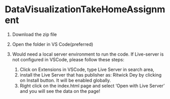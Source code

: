 # DataVisualizationTakeHomeAssignment

1. Download the zip file
2. Open the folder in VS Code(preferred)

3. Would need a local server environment to run the code. If Live-server is not configured in VSCode, please follow these steps:
    1. Click on Extensions in VSCode, type Live Server in search area, 
    2. install the Live Server that has publisher  as: Ritwick Dey by clicking on Install button. It will be enabled globally. 
    3. Right click on the index.html page and select ‘Open with Live Server’ and you will see the data on the page!
